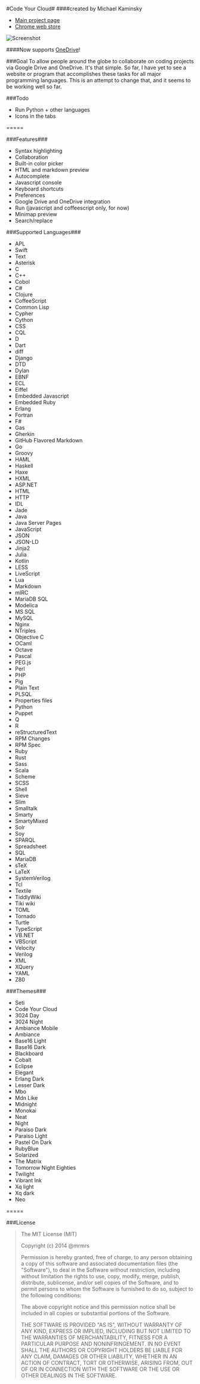 #Code Your Cloud#
####created by Michael Kaminsky

+ [Main project page](https://codeyourcloud.com)
+ [Chrome web store](https://chrome.google.com/webstore/detail/code-your-cloud/minllhicnmfckcofjencopnknkekjail)

![Screenshot](http://codeyourcloud.com/images/web.png)

####Now supports [OneDrive](https://onedrive.live.com/)!

###Goal
To allow people around the globe to collaborate on coding projects via Google Drive and OneDrive. It's that simple. So far, I have yet to see a website or program that accomplishes these tasks for all major programming languages. This is an attempt to change that, and it seems to be working well so far.

###Todo
+ Run Python + other languages
+ Icons in the tabs

=====

###Features###
+ Syntax highlighting
+ Collaboration
+ Built-in color picker
+ HTML and markdown preview
+ Autocomplete
+ Javascript console
+ Keyboard shortcuts
+ Preferences
+ Google Drive and OneDrive integration
+ Run (javascript and coffeescript only, for now)
+ Minimap preview
+ Search/replace

###Supported Languages###
+ APL
+ Swift
+ Text
+ Asterisk
+ C
+ C++
+ Cobol
+ C#
+ Clojure
+ CoffeeScript
+ Common Lisp
+ Cypher
+ Cython
+ CSS
+ CQL
+ D
+ Dart
+ diff
+ Django
+ DTD
+ Dylan
+ EBNF
+ ECL
+ Eiffel
+ Embedded Javascript
+ Embedded Ruby
+ Erlang
+ Fortran
+ F#
+ Gas
+ Gherkin
+ GitHub Flavored Markdown
+ Go
+ Groovy
+ HAML
+ Haskell
+ Haxe
+ HXML
+ ASP.NET
+ HTML
+ HTTP
+ IDL
+ Jade
+ Java
+ Java Server Pages
+ JavaScript
+ JSON
+ JSON-LD
+ Jinja2
+ Julia
+ Kotlin
+ LESS
+ LiveScript
+ Lua
+ Markdown
+ mIRC
+ MariaDB SQL
+ Modelica
+ MS SQL
+ MySQL
+ Nginx
+ NTriples
+ Objective C
+ OCaml
+ Octave
+ Pascal
+ PEG.js
+ Perl
+ PHP
+ Pig
+ Plain Text
+ PLSQL
+ Properties files
+ Python
+ Puppet
+ Q
+ R
+ reStructuredText
+ RPM Changes
+ RPM Spec
+ Ruby
+ Rust
+ Sass
+ Scala
+ Scheme
+ SCSS
+ Shell
+ Sieve
+ Slim
+ Smalltalk
+ Smarty
+ SmartyMixed
+ Solr
+ Soy
+ SPARQL
+ Spreadsheet
+ SQL
+ MariaDB
+ sTeX
+ LaTeX
+ SystemVerilog
+ Tcl
+ Textile
+ TiddlyWiki 
+ Tiki wiki
+ TOML
+ Tornado
+ Turtle
+ TypeScript
+ VB.NET
+ VBScript
+ Velocity
+ Verilog
+ XML
+ XQuery
+ YAML
+ Z80


###Themes###
+ Seti
+ Code Your Cloud
+ 3024 Day
+ 3024 Night
+ Ambiance Mobile
+ Ambiance
+ Base16 Light
+ Base16 Dark
+ Blackboard
+ Cobalt
+ Eclipse
+ Elegant
+ Erlang Dark
+ Lesser Dark
+ Mbo
+ Mdn Like
+ Midnight
+ Monokai
+ Neat
+ Night
+ Paraiso Dark
+ Paraiso Light
+ Pastel On Dark
+ RubyBlue
+ Solarized
+ The Matrix
+ Tomorrow Night Eighties
+ Twilight
+ Vibrant Ink
+ Xq light
+ Xq dark
+ Neo

=====

###License
> The MIT License (MIT)
> 
> Copyright (c) 2014 @mrmrs
> 
> Permission is hereby granted, free of charge, to any person obtaining a copy of this software and associated documentation files (the "Software"), to  deal in the Software without restriction, including without limitation the rights to use, copy, modify, merge, publish, distribute, sublicense, and/or sell copies of the Software, and to permit persons to whom the Software is furnished to do so, subject to the following conditions:
> 
> The above copyright notice and this permission notice shall be included in all copies or substantial portions of the Software.
> 
> THE SOFTWARE IS PROVIDED "AS IS", WITHOUT WARRANTY OF ANY KIND, EXPRESS OR IMPLIED, INCLUDING BUT NOT LIMITED TO THE WARRANTIES OF MERCHANTABILITY, FITNESS FOR A PARTICULAR PURPOSE AND NONINFRINGEMENT. IN NO EVENT SHALL THE AUTHORS OR COPYRIGHT HOLDERS BE LIABLE FOR ANY CLAIM, DAMAGES OR OTHER LIABILITY, WHETHER IN AN ACTION OF CONTRACT, TORT OR OTHERWISE, ARISING FROM, OUT OF OR IN CONNECTION WITH THE SOFTWARE OR THE USE OR OTHER DEALINGS IN THE SOFTWARE.